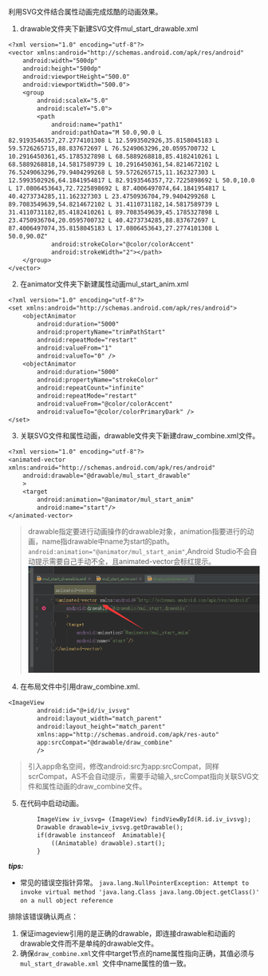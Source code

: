 利用SVG文件结合属性动画完成炫酷的动画效果。

1. drawable文件夹下新建SVG文件mul_start_drawable.xml  
```
<?xml version="1.0" encoding="utf-8"?>
<vector xmlns:android="http://schemas.android.com/apk/res/android"
    android:width="500dp"
    android:height="500dp"
    android:viewportHeight="500.0"
    android:viewportWidth="500.0">
    <group
        android:scaleX="5.0"
        android:scaleY="5.0">
        <path
            android:name="path1"
            android:pathData="M 50.0,90.0 L 82.9193546357,27.2774101308 L 12.5993502926,35.8158045183 L 59.5726265715,88.837672697 L 76.5249063296,20.0595700732 L 10.2916450361,45.1785327898 L 68.5889268818,85.4182410261 L 68.5889268818,14.5817589739 L 10.2916450361,54.8214672102 L 76.5249063296,79.9404299268 L 59.5726265715,11.162327303 L 12.5993502926,64.1841954817 L 82.9193546357,72.7225898692 L 50.0,10.0 L 17.0806453643,72.7225898692 L 87.4006497074,64.1841954817 L 40.4273734285,11.162327303 L 23.4750936704,79.9404299268 L 89.7083549639,54.8214672102 L 31.4110731182,14.5817589739 L 31.4110731182,85.4182410261 L 89.7083549639,45.1785327898 L 23.4750936704,20.0595700732 L 40.4273734285,88.837672697 L 87.4006497074,35.8158045183 L 17.0806453643,27.2774101308 L 50.0,90.0Z"
            android:strokeColor="@color/colorAccent"
            android:strokeWidth="2"></path>
    </group>
</vector>
```

2. 在animator文件夹下新建属性动画mul_start_anim.xml
```
<?xml version="1.0" encoding="utf-8"?>
<set xmlns:android="http://schemas.android.com/apk/res/android">
    <objectAnimator
        android:duration="5000"
        android:propertyName="trimPathStart"
        android:repeatMode="restart"
        android:valueFrom="1"
        android:valueTo="0" />
    <objectAnimator
        android:duration="5000"
        android:propertyName="strokeColor"
        android:repeatCount="infinite"
        android:repeatMode="restart"
        android:valueFrom="@color/colorAccent"
        android:valueTo="@color/colorPrimaryDark" />
</set>
```

3. 关联SVG文件和属性动画，drawable文件夹下新建draw_combine.xml文件。
```
<?xml version="1.0" encoding="utf-8"?>
<animated-vector xmlns:android="http://schemas.android.com/apk/res/android"
    android:drawable="@drawable/mul_start_drawable"
    >
    <target
        android:animation="@animator/mul_start_anim"
        android:name="start"/>
</animated-vector>
```

> drawable指定要进行动画操作的drawable对象，animation指要进行的动画，name指drawable中name为start的path。`android:animation="@animator/mul_start_anim"`,Android Studio不会自动提示需要自己手动不全，且animated-vector会标红提示。  
> ![20170803113556.png](../../../../Pictures\20170803\20170803113556.png)  

4. 在布局文件中引用draw_combine.xml.
```
<ImageView
        android:id="@+id/iv_ivsvg"
        android:layout_width="match_parent"
        android:layout_height="match_parent"
        xmlns:app="http://schemas.android.com/apk/res-auto"
        app:srcCompat="@drawable/draw_combine"
        />
```

> 引入app命名空间，修改android:src为app:srcCompat，同样scrCompat，AS不会自动提示，需要手动输入,srcCompat指向关联SVG文件和属性动画的draw_combine文件。

5. 在代码中启动动画。
```
        ImageView iv_ivsvg= (ImageView) findViewById(R.id.iv_ivsvg);
        Drawable drawable=iv_ivsvg.getDrawable();
        if(drawable instanceof  Animatable){
            ((Animatable) drawable).start();    
        }
```

***tips:***
* 常见的错误空指针异常。
`java.lang.NullPointerException: Attempt to invoke virtual method 'java.lang.Class java.lang.Object.getClass()' on a null object reference`

排除该错误确认两点：
1. 保证imageview引用的是正确的drawable，即连接drawable和动画的drawable文件而不是单纯的drawable文件。
2. 确保`draw_combine.xml`文件中target节点的name属性指向正确，其值必须与`mul_start_drawable.xml `文件中name属性的值一致。